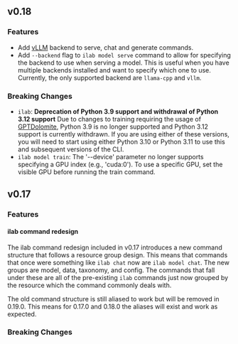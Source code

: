 ## v0.18

### Features

* Add [vLLM](https://github.com/vllm-project/vllm) backend to serve, chat and generate commands.
* Add `--backend` flag to `ilab model serve` command to allow for specifying the backend to use
   when serving a model. This is useful when you have multiple backends installed and want to
   specify which one to use. Currently, the only supported backend are `llama-cpp` and `vllm`.

### Breaking Changes

* `ilab`: **Deprecation of Python 3.9 support and withdrawal of Python 3.12 support** Due to changes to training requiring the usage of [GPTDolomite](https://github.com/instructlab/GPTDolomite), Python 3.9 is no longer supported and Python 3.12 support is currently withdrawn. If you are using either of these versions, you will need to start using either Python 3.10 or Python 3.11 to use this and subsequent versions of the CLI.
* `ilab model train`: The '--device' parameter no longer supports specifying a GPU index (e.g., 'cuda:0'). To use a specific GPU, set the visible GPU before running the train command.

## v0.17

### Features

#### ilab command redesign

The ilab command redesign included in v0.17 introduces a new command structure that follows a resource group design. This means that commands that once were something like `ilab chat` now are `ilab model chat`. The new groups are model, data, taxonomy, and config. The commands that fall under these are all of the pre-existing `ilab` commands just now grouped by the resource which the command commonly deals with.

The old command structure is still aliased to work but will be removed in 0.19.0. This means for 0.17.0 and 0.18.0 the aliases will exist and work as expected.

### Breaking Changes
